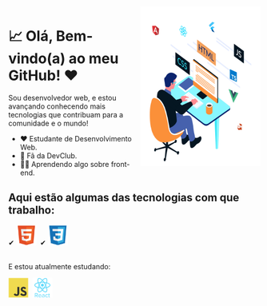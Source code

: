 <img src = "banner.gif" width = "240px" height = "320px" align = "right"/>

# 📈 Olá, Bem-vindo(a) ao meu GitHub! ❤

Sou desenvolvedor web, e estou avançando conhecendo mais tecnologias que contribuam para a comunidade e o mundo!

- ❤ Estudante de Desenvolvimento Web.
- 💜 Fã da DevClub.
- 👩‍💻 Aprendendo algo sobre front-end.

<h2>Aqui estão algumas das tecnologias com que trabalho:</h2>

<div>
 ✔ <img src="https://github.com/devicons/devicon/blob/master/icons/html5/html5-original.svg" title="HTML5" alt="HTML" width="40" height="40"/>&nbsp;
 ✔ <img src="https://raw.githubusercontent.com/devicons/devicon/6910f0503efdd315c8f9b858234310c06e04d9c0/icons/css3/css3-original.svg" title="CSS3" alt="CSS" width="40" height="40"/>&nbsp;
  <br> <br>
  
  <p>E estou atualmente estudando:</p>
 <img src="https://github.com/devicons/devicon/blob/master/icons/javascript/javascript-original.svg" title="JavaScript" alt="JavaScript" width="40" height="40"/>&nbsp;
 <img src="https://github.com/devicons/devicon/blob/master/icons/react/react-original-wordmark.svg" title="React" alt="React" width="40" height="40"/>&nbsp;
</div>
